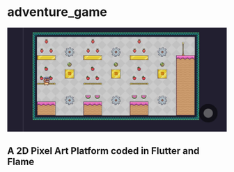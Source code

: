 # adventure_game

![Main Screen](gameScreenshot.jpg)

## A 2D Pixel Art Platform coded in Flutter and Flame
